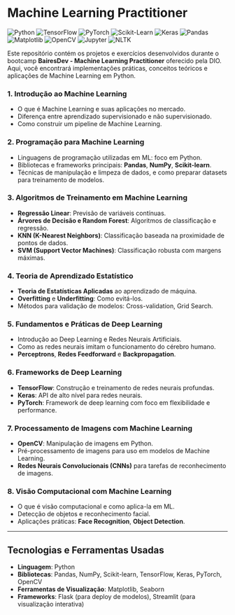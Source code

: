 # **Machine Learning Practitioner**

![Python](https://img.shields.io/badge/Python-Programming_Language-3776AB?style=for-the-badge&logo=python&logoColor=white)
![TensorFlow](https://img.shields.io/badge/TensorFlow-Deep_Learning-FF6F00?style=for-the-badge&logo=tensorflow&logoColor=white)
![PyTorch](https://img.shields.io/badge/PyTorch-Deep_Learning-EE4C2C?style=for-the-badge&logo=pytorch&logoColor=white)
![Scikit-Learn](https://img.shields.io/badge/Scikit--Learn-Machine_Learning-F7931E?style=for-the-badge&logo=scikit-learn&logoColor=white)
![Keras](https://img.shields.io/badge/Keras-Deep_Learning-D00000?style=for-the-badge&logo=keras&logoColor=white)
![Pandas](https://img.shields.io/badge/Pandas-Data_Analysis-150458?style=for-the-badge&logo=pandas&logoColor=white)
![Matplotlib](https://img.shields.io/badge/Matplotlib-Data_Visualization-FF7F0E?style=for-the-badge&logo=python&logoColor=white)
![OpenCV](https://img.shields.io/badge/OpenCV-Computer_Vision-5C3EE8?style=for-the-badge&logo=opencv&logoColor=white)
![Jupyter](https://img.shields.io/badge/Jupyter-Notebooks-F37626?style=for-the-badge&logo=jupyter&logoColor=white)
![NLTK](https://img.shields.io/badge/NTLK-Natural_Language_Processing-FF6F00?style=for-the-badge&logo=python&logoColor=white)


Este repositório contém os projetos e exercícios desenvolvidos durante o bootcamp **BairesDev - Machine Learning Practitioner** oferecido pela DIO. Aqui, você encontrará implementações práticas, conceitos teóricos e aplicações de Machine Learning em Python.

### **1. Introdução ao Machine Learning**
- O que é Machine Learning e suas aplicações no mercado.
- Diferença entre aprendizado supervisionado e não supervisionado.
- Como construir um pipeline de Machine Learning.
  
### **2. Programação para Machine Learning**
- Linguagens de programação utilizadas em ML: foco em Python.
- Bibliotecas e frameworks principais: **Pandas**, **NumPy**, **Scikit-learn**.
- Técnicas de manipulação e limpeza de dados, e como preparar datasets para treinamento de modelos.

### **3. Algoritmos de Treinamento em Machine Learning**
- **Regressão Linear**: Previsão de variáveis contínuas.
- **Árvores de Decisão e Random Forest**: Algoritmos de classificação e regressão.
- **KNN (K-Nearest Neighbors)**: Classificação baseada na proximidade de pontos de dados.
- **SVM (Support Vector Machines)**: Classificação robusta com margens máximas.

### **4. Teoria de Aprendizado Estatístico**
- **Teoria de Estatísticas Aplicadas** ao aprendizado de máquina.
- **Overfitting** e **Underfitting**: Como evitá-los.
- Métodos para validação de modelos: Cross-validation, Grid Search.

### **5. Fundamentos e Práticas de Deep Learning**
- Introdução ao Deep Learning e Redes Neurais Artificiais.
- Como as redes neurais imitam o funcionamento do cérebro humano.
- **Perceptrons**, **Redes Feedforward** e **Backpropagation**.
  
### **6. Frameworks de Deep Learning**
- **TensorFlow**: Construção e treinamento de redes neurais profundas.
- **Keras**: API de alto nível para redes neurais.
- **PyTorch**: Framework de deep learning com foco em flexibilidade e performance.

### **7. Processamento de Imagens com Machine Learning**
- **OpenCV**: Manipulação de imagens em Python.
- Pré-processamento de imagens para uso em modelos de Machine Learning.
- **Redes Neurais Convolucionais (CNNs)** para tarefas de reconhecimento de imagens.

### **8. Visão Computacional com Machine Learning**
- O que é visão computacional e como aplica-la em ML.
- Detecção de objetos e reconhecimento facial.
- Aplicações práticas: **Face Recognition**, **Object Detection**.

---

## **Tecnologias e Ferramentas Usadas**
- **Linguagem**: Python
- **Bibliotecas**: Pandas, NumPy, Scikit-learn, TensorFlow, Keras, PyTorch, OpenCV
- **Ferramentas de Visualização**: Matplotlib, Seaborn
- **Frameworks**: Flask (para deploy de modelos), Streamlit (para visualização interativa)

